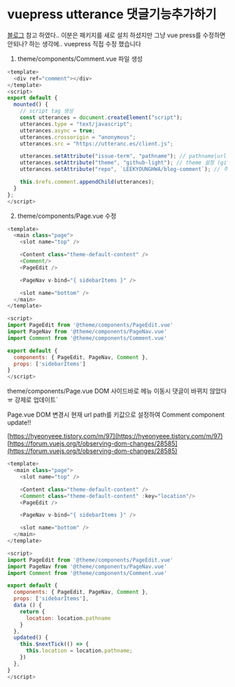 # vuepress utterance 댓글기능추가하기

[블로그](https://kyounghwan01.github.io/blog/Vue/vuepress/vuepress-github-comment/) 참고 하였다.. 이분은 패키지를 새로 설치 하셨지만 그냥 vue press를 수정하면 안되나? 하는 생각에.. vuepress 직접 수정 했습니다

 1.  theme/components/Comment.vue 파일 생성
 
```js
<template>
  <div ref="comment"></div>
</template>
<script>
export default {
  mounted() {
    // script tag 생성
    const utterances = document.createElement("script");
    utterances.type = "text/javascript";
    utterances.async = true;
    utterances.crossorigin = "anonymous";
    utterances.src = "https://utteranc.es/client.js";

    utterances.setAttribute("issue-term", "pathname"); // pathname|url|title|og:title 중 택 1
    utterances.setAttribute("theme", "github-light"); // theme 설정 (github-light, github-dark, preferred-color-scheme, github-dark-orange, icy-dark, dark-blue, photon-dark, boxy-light) 중 하나 선택
    utterances.setAttribute("repo", `LEEKYOUNGHWA/blog-comment`); // 주의!! 사용할 repository

    this.$refs.comment.appendChild(utterances);
  }
};
</script>
```

2. theme/components/Page.vue 수정

```js {6,18,21}
<template>
  <main class="page">
    <slot name="top" />

    <Content class="theme-default-content" />
    <Comment/>
    <PageEdit />

    <PageNav v-bind="{ sidebarItems }" />

    <slot name="bottom" />
  </main>
</template>

<script>
import PageEdit from '@theme/components/PageEdit.vue'
import PageNav from '@theme/components/PageNav.vue'
import Comment from '@theme/components/Comment.vue'

export default {
  components: { PageEdit, PageNav, Comment },
  props: ['sidebarItems']
}
</script>
```
theme/components/Page.vue DOM 사이드바로 메뉴 이동시 댓글이 바뀌지 않았다 ㅠ 강제로 업데이트`

Page.vue DOM 변경시 현재 url path를 키값으로 설정하여 Comment component update!!
 
[https://hyeonyeee.tistory.com/m/97](https://hyeonyeee.tistory.com/m/97)
[https://forum.vuejs.org/t/observing-dom-changes/28585](https://forum.vuejs.org/t/observing-dom-changes/28585)

```js
<template>
  <main class="page">
    <slot name="top" />

    <Content class="theme-default-content" />
    <Comment class="theme-default-content" :key="location"/>
    <PageEdit />

    <PageNav v-bind="{ sidebarItems }" />

    <slot name="bottom" />
  </main>
</template>

<script>
import PageEdit from '@theme/components/PageEdit.vue'
import PageNav from '@theme/components/PageNav.vue'
import Comment from '@theme/components/Comment.vue'

export default {
  components: { PageEdit, PageNav, Comment },
  props: ['sidebarItems'],
  data () {
    return {
      location: location.pathname
    }
  },
  updated() {
    this.$nextTick(() => {
      this.location = location.pathname;
    })
  },
}
</script>
```
<!--stackedit_data:
eyJoaXN0b3J5IjpbMTUxMDA2Mzc2M119
-->